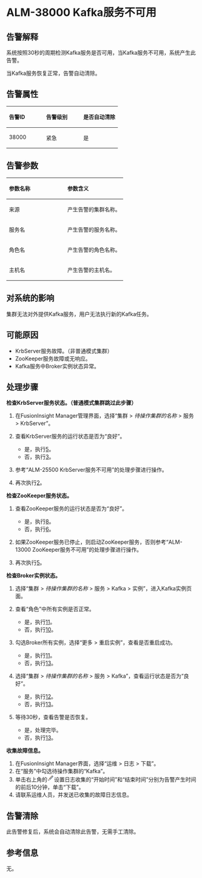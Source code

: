 # ALM-38000 Kafka服务不可用<a name="ALM-38000"></a>

## 告警解释<a name="section33366180"></a>

系统按照30秒的周期检测Kafka服务是否可用，当Kafka服务不可用，系统产生此告警。

当Kafka服务恢复正常，告警自动清除。

## 告警属性<a name="section31860167"></a>

<a name="table13368905"></a>
<table><thead align="left"><tr id="row35936934"><th class="cellrowborder" valign="top" width="33.3033303330333%" id="mcps1.1.4.1.1"><p id="p25210542"><a name="p25210542"></a><a name="p25210542"></a>告警ID</p>
</th>
<th class="cellrowborder" valign="top" width="33.36333633363336%" id="mcps1.1.4.1.2"><p id="p28788035"><a name="p28788035"></a><a name="p28788035"></a>告警级别</p>
</th>
<th class="cellrowborder" valign="top" width="33.33333333333333%" id="mcps1.1.4.1.3"><p id="p50129484"><a name="p50129484"></a><a name="p50129484"></a>是否自动清除</p>
</th>
</tr>
</thead>
<tbody><tr id="row33956402"><td class="cellrowborder" valign="top" width="33.3033303330333%" headers="mcps1.1.4.1.1 "><p id="p66114012"><a name="p66114012"></a><a name="p66114012"></a>38000</p>
</td>
<td class="cellrowborder" valign="top" width="33.36333633363336%" headers="mcps1.1.4.1.2 "><p id="p53634738"><a name="p53634738"></a><a name="p53634738"></a>紧急</p>
</td>
<td class="cellrowborder" valign="top" width="33.33333333333333%" headers="mcps1.1.4.1.3 "><p id="p49446558"><a name="p49446558"></a><a name="p49446558"></a>是</p>
</td>
</tr>
</tbody>
</table>

## 告警参数<a name="section18306055"></a>

<a name="table45748229"></a>
<table><thead align="left"><tr id="row54116031"><th class="cellrowborder" valign="top" width="50%" id="mcps1.1.3.1.1"><p id="p21322357"><a name="p21322357"></a><a name="p21322357"></a>参数名称</p>
</th>
<th class="cellrowborder" valign="top" width="50%" id="mcps1.1.3.1.2"><p id="p49389356"><a name="p49389356"></a><a name="p49389356"></a>参数含义</p>
</th>
</tr>
</thead>
<tbody><tr id="row844572118815"><td class="cellrowborder" valign="top" width="50%" headers="mcps1.1.3.1.1 "><p id="p17935380415"><a name="p17935380415"></a><a name="p17935380415"></a>来源</p>
</td>
<td class="cellrowborder" valign="top" width="50%" headers="mcps1.1.3.1.2 "><p id="p187931338134115"><a name="p187931338134115"></a><a name="p187931338134115"></a>产生告警的集群名称。</p>
</td>
</tr>
<tr id="row41114891"><td class="cellrowborder" valign="top" width="50%" headers="mcps1.1.3.1.1 "><p id="p41293795"><a name="p41293795"></a><a name="p41293795"></a>服务名</p>
</td>
<td class="cellrowborder" valign="top" width="50%" headers="mcps1.1.3.1.2 "><p id="p44280676"><a name="p44280676"></a><a name="p44280676"></a>产生告警的服务名称。</p>
</td>
</tr>
<tr id="row62981765"><td class="cellrowborder" valign="top" width="50%" headers="mcps1.1.3.1.1 "><p id="p23892775"><a name="p23892775"></a><a name="p23892775"></a>角色名</p>
</td>
<td class="cellrowborder" valign="top" width="50%" headers="mcps1.1.3.1.2 "><p id="p34084529"><a name="p34084529"></a><a name="p34084529"></a>产生告警的角色名称。</p>
</td>
</tr>
<tr id="row38325312"><td class="cellrowborder" valign="top" width="50%" headers="mcps1.1.3.1.1 "><p id="p14847206"><a name="p14847206"></a><a name="p14847206"></a>主机名</p>
</td>
<td class="cellrowborder" valign="top" width="50%" headers="mcps1.1.3.1.2 "><p id="p62569653"><a name="p62569653"></a><a name="p62569653"></a>产生告警的主机名。</p>
</td>
</tr>
</tbody>
</table>

## 对系统的影响<a name="section30536772"></a>

集群无法对外提供Kafka服务，用户无法执行新的Kafka任务。

## 可能原因<a name="section6395495"></a>

-   KrbServer服务故障。（非普通模式集群）
-   ZooKeeper服务故障或无响应。
-   Kafka服务中Broker实例状态异常。

## 处理步骤<a name="section57559457"></a>

**检查KrbServer服务状态。（普通模式集群跳过此步骤）**

1.  在FusionInsight Manager管理界面，选择“集群 \>  _待操作集群的名称_  \> 服务 \> KrbServer”。
2.  <a name="li293820651659"></a>查看KrbServer服务的运行状态是否为“良好”。
    -   是，执行[5](#li218505861659)。
    -   否，执行[3](#li311370961659)。

3.  <a name="li311370961659"></a>参考“ALM-25500 KrbServer服务不可用”的处理步骤进行操作。
4.  再次执行[2](#li293820651659)。

**检查ZooKeeper服务状态。**

1.  <a name="li218505861659"></a>查看ZooKeeper服务的运行状态是否为“良好”。
    -   是，执行[8](#li483742821659)。
    -   否，执行[6](#li250670761659)。

2.  <a name="li250670761659"></a>如果ZooKeeper服务已停止，则启动ZooKeeper服务，否则参考“ALM-13000 ZooKeeper服务不可用”的处理步骤进行操作。
3.  再次执行[5](#li218505861659)。

**检查Broker实例状态。**

1.  <a name="li483742821659"></a>选择“集群 \>  _待操作集群的名称_  \> 服务 \> Kafka \> 实例”，进入Kafka实例页面。
2.  查看“角色”中所有实例是否正常。
    -   是，执行[11](#li252843541659)。
    -   否，执行[10](#li416939901659)。

3.  <a name="li416939901659"></a>勾选Broker所有实例，选择“更多 \> 重启实例”，查看是否重启成功。
    -   是，执行[11](#li252843541659)。
    -   否，执行[13](#li186190921659)。

4.  <a name="li252843541659"></a>选择“集群 \>  _待操作集群的名称_  \> 服务 \> Kafka”，查看运行状态是否为“良好”。
    -   是，执行[12](#li20687881659)。
    -   否，执行[13](#li186190921659)。

5.  <a name="li20687881659"></a>等待30秒，查看告警是否恢复。
    -   是，处理完毕。
    -   否，执行[13](#li186190921659)。


**收集故障信息。**

1.  <a name="li186190921659"></a>在FusionInsight Manager界面，选择“运维 \> 日志 \> 下载”。
2.  在“服务”中勾选待操作集群的“Kafka”。
3.  单击右上角的![](figures/zh-cn_image_0263895574.png)设置日志收集的“开始时间”和“结束时间”分别为告警产生时间的前后10分钟，单击“下载”。
4.  请联系运维人员，并发送已收集的故障日志信息。

## 告警清除<a name="section169311343318"></a>

此告警修复后，系统会自动清除此告警，无需手工清除。

## 参考信息<a name="section48273067"></a>

无。

